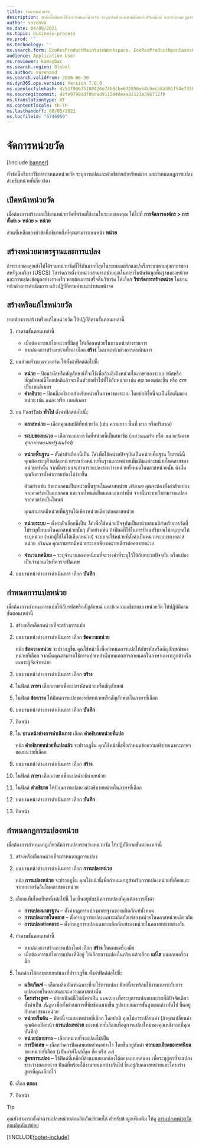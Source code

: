 ```yaml
---
title: จัดการหน่วยวัด
description: หัวข้อนี้อธิบายวิธีการกำหนดหน่วยวัด ระบุการแปลและคำอธิบายสำหรับหน่วย และกำหนดกฎการแปลงสำหรับหน่วยที่เกี่ยวข้อง
author: sorenva
ms.date: 04/09/2021
ms.topic: business-process
ms.prod: ''
ms.technology: ''
ms.search.form: EcoResProductMaintainWorkspace, EcoResProductOpenCasesFormPart, UnitOfMeasure, UnitOfMeasureReportingTranslation, UnitOfMeasureTranslation, UnitOfMeasureConversion, UnitOfMeasureConversionEditOrCreate, UnitOfMeasureLookup, UnitOfMeasureCalculator, UnitOfMeasureWizard, UnitOfMeasureLookupTest
audience: Application User
ms.reviewer: kamaybac
ms.search.region: Global
ms.author: sorenand
ms.search.validFrom: 2016-06-30
ms.dyn365.ops.version: Version 7.0.0
ms.openlocfilehash: d251f90675188426e74b8cbe672856eb4c9ecb8a391f54e735ba19b91b7e3f4a
ms.sourcegitcommit: 42fe9790ddf0bdad911544deaa82123a396712fb
ms.translationtype: HT
ms.contentlocale: th-TH
ms.lasthandoff: 08/05/2021
ms.locfileid: "6746950"
---
```

# <a name="manage-units-of-measure"></a>จัดการหน่วยวัด

[!include [banner](../../includes/banner.md)]

หัวข้อนี้อธิบายวิธีการกำหนดหน่วยวัด ระบุการแปลและคำอธิบายสำหรับหน่วย และกำหนดกฎการแปลงสำหรับหน่วยที่เกี่ยวข้อง

## <a name="open-the-units-page"></a>เปิดหน้าหน่วยวัด

เมื่อต้องการสร้างและใช้งานหน่วยวัดที่พร้อมใช้งานในระบบของคุณ ให้ไปที่ **การจัดการองค์กร \> การตั้งค่า \> หน่วย \> หน่วย**

ส่วนที่เหลือของหัวข้อนี้อธิบายสิ่งที่คุณสามารถบนหน้า **หน่วย**

## <a name="create-standard-units-and-conversions"></a>สร้างหน่วยมาตรฐานและการแปลง

ถ้าระบบของคุณยังไม่ได้รวมหน่วยวัดที่ใช้กันมากที่สุดในระบบเมตริกและ/หรือระบบตามศุลกากรของสหรัฐอเมริกา (USCS) วิซาร์ดการตั้งค่าหน่วยสามารถช่วยคุณในการเริ่มต้นข้อมูลพื้นฐานของหน่วยและการแปลงข้อมูลอย่างรวดเร็ว หากต้องการเสร็จสิ้นวิซาร์ด ให้เลือก **วิซาร์ดการสร้างหน่วย** ในบานหน้าต่างการดำเนินการ แล้วปฏิบัติตามคําแนะนําบนหน้าจอ

## <a name="create-or-edit-a-unit-of-measure"></a>สร้างหรือแก้ไขหน่วยวัด

หากต้องการสร้างหรือแก้ไขหน่วยวัด ให้ปฏิบัติตามขั้นตอนเหล่านี้

1. ทำตามขั้นตอนเหล่านี้

    - เมื่อต้องการแก้ไขหน่วยที่มีอยู่ ให้เลือกหน่วยในบานหน้าต่างรายการ
    - หากต้องการสร้างหน่วยใหม่ เลือก **สร้าง** ในบานหน้าต่างการดำเนินการ

1. บนส่วนหัวของเรกคอร์ด ให้ตั้งค่าฟิลด์ต่อไปนี้:

    - **หน่วย** – ป้อนรหัสหรือสัญลักษณ์ที่จะใช้เพื่ออ้างอิงถึงหน่วยในภาษาของระบบ รหัสหรือสัญลักษณ์นี้โดยปกติแล้วจะเป็นตัวย่อทั่วไปที่ใช้กับหน่วย เช่น *ea* ของแต่ละชิ้น หรือ *cm* เป็นเซนติเมตร
    - **คำอธิบาย** – ป้อนชื่ออธิบายสำหรับหน่วยในภาษาของระบบ โดยปกติชื่อนี้จะเป็นชื่อเต็มของหน่วย เช่น *แต่ละ* หรือ *เซนติเมตร*

1. บน FastTab **ทั่วไป** ตั้งค่าฟิลด์ต่อไปนี้:<!-- KFM: confirm this:    - **Fixed unit assignment** and **Fixed unit** – These fields have an effect only if you're using the Microsoft Retail Essentials product. If the current unit can be mapped to one of the fixed units that are used by Retail Essentials, set the **Fixed unit assignment** option to *Yes*. Then select the fixed unit in the **Fixed unit** field. -->

    - **คลาสหน่วย** – เลือกคุณสมบัติที่หน่วยวัด (เช่น ความยาว พื้นที่ มวล หรือปริมาณ)
    - **ระบบของหน่วย** – เลือกระบบการวัดที่หน่วยนี้เป็นสมาชิก (*หน่วยเมตริก* หรือ *หน่วยวัดตามศุลกากรของสหรัฐอเมริกา*)
    - **หน่วยพื้นฐาน** – ตั้งค่าตัวเลือกนี้เป็น *ใช่* เพื่อใช้หน่วยปัจจุบันเป็นหน่วยพื้นฐาน ในกรณีนี้ คุณต้องระบุตัวแปลงหน่วยระหว่างหน่วยพื้นฐานและหน่วยเพิ่มเติมแต่ละหน่วยในคลาสของหน่วยเท่านั้น จากนั้นระบบจะสามารถแปลงระหว่างหน่วยทั้งหมดในคลาสหน่วยนั้น ดังนั้น คุณจึงควรตั้งค่าการแปลงได้ง่ายขึ้น

        ตัวอย่างเช่น ถ้าแกลลอนเป็นหน่วยพื้นฐานในคลาสหน่วย *ปริมาตร* คุณจะต้องตั้งค่าตัวแปลงจากควอร์ตเป็นแกลลอน และจากไพนต์เป็นแกลลอนเท่านั้น จากนั้นระบบยังสามารถแปลงจากควอร์ตเป็นไพนต์

        คุณสามารถมีหน่วยพื้นฐานได้เพียงหน่วยเดียวต่อคลาสหน่วย

    - **หน่วยระบบ** – ตั้งค่าตัวเลือกนี้เป็น *ใช่* เพื่อใช้หน่วยปัจจุบันเป็นหน่วยสมมติสำหรับการวัดที่ไม่ระบุทั้งหมดในคลาสหน่วยนั้นๆ ตัวอย่างเช่น ถ้าฟิลด์ที่ใช้ในการป้อนปริมาณไม่อนุญาตให้ระบุหน่วย (หากผู้ใช้ไม่ได้เลือกหน่วย) ระบบจะใช้หน่วยที่ตั้งค่าเป็นหน่วยระบบของคลาสหน่วย *ปริมาณ* คุณสามารถมีหน่วยระบบเพียงหน่วยเดียวต่อคลาสหน่วย
    - **จํานวนทศนิยม** – ระบุจํานวนของทศนิยมที่จะวางค่าที่ระบุไว้ให้กับหน่วยปัจจุบัน หรือแปลงเป็นจํานวนเงินที่ควรจะปัดเศษ

1. บนบานหน้าต่างการดำเนินการ เลือก **บันทึก**

## <a name="define-unit-translations"></a>กำหนดการแปลหน่วย

เมื่อต้องการกําหนดการแปลให้กับรหัสหรือสัญลักษณ์ และข้อความอธิบายของหน่วยวัด ให้ปฏิบัติตามขั้นตอนเหล่านี้

1. สร้างหรือเลือกหน่วยที่จะสร้างการแปล
1. บนบานหน้าต่างการดำเนินการ เลือก **ข้อความหน่วย**

    หน้า **ข้อความหน่วย** จะปรากฏขึ้น คุณใช้หน้านี้เพื่อกําหนดการแปลให้กับรหัสหรือสัญลักษณ์ของหน่วยที่เลือก จากนั้นคุณสามารถใช้การแปลเหล่านั้นบนเอกสารภายนอกในภาษาเฉพาะลูกค้าหรือเฉพาะผู้จัดจำหน่าย

1. บนบานหน้าต่างการดำเนินการ เลือก **สร้าง**
1. ในฟิลด์ **ภาษา** เลือกภาษาเพื่อแปลรหัสหน่วยหรือสัญลักษณ์
1. ในฟิลด์ **ข้อความ** ให้ป้อนการแปลของรหัสหน่วยหรือสัญลักษณ์ในภาษาที่เลือก
1. บนบานหน้าต่างการดำเนินการ เลือก **บันทึก**
1. ปิดหน้า
1. ใน **บานหน้าต่างการดำเนินการ** เลือก **คำอธิบายหน่วยที่แปล**

    หน้า **คำอธิบายหน่วยที่แปลแล้ว** จะปรากฏขึ้น คุณใช้หน้านี้เพื่อกําหนดข้อความอธิบายเฉพาะภาษาของหน่วยที่เลือก

1. บนบานหน้าต่างการดำเนินการ เลือก **สร้าง**
1. ในฟิลด์ **ภาษา** เลือกภาษาเพื่อแปลคำอธิบายหน่วย
1. ในฟิลด์ **คำอธิบาย** ให้ป้อนการแปลของคำอธิบายหน่วยในภาษาที่เลือก
1. บนบานหน้าต่างการดำเนินการ เลือก **บันทึก**
1. ปิดหน้า

## <a name="define-unit-conversion-rules"></a>กำหนดกฎการแปลงหน่วย

เมื่อต้องการกําหนดกฎเกี่ยวกับการแปลงระหว่างหน่วยวัด ให้ปฏิบัติตามขั้นตอนเหล่านี้

1. สร้างหรือเลือกหน่วยที่จะกำหนดกฎการแปลง
1. บนบานหน้าต่างการดำเนินการ เลือก **การแปลงหน่วย**

    หน้า **การแปลงหน่วย** จะปรากฏขึ้น คุณใช้หน้านี้เพื่อกำหนดกฎสำหรับการแปลงหน่วยที่เลือกและจากหน่วยวัดอื่นในคลาสของหน่วย

1. เลือกแท็บใดแท็บหนึ่งต่อไปนี้ โดยขึ้นอยู่กับชนิดการแปลงที่คุณต้องการตั้งค่า

    - **การแปลงมาตรฐาน** – ตั้งค่ากฎการแปลงมาตรฐานของผลิตภัณฑ์ทั้งหมด
    - **การแปลงภายในคลาส** – ตั้งค่ากฎการแปลงเฉพาะผลิตภัณฑ์ของหน่วยในคลาสหน่วยเดียวกัน
    - **การแปลงต่างคลาส** – ตั้งค่ากฎการแปลงเฉพาะผลิตภัณฑ์ของหน่วยในคลาสหน่วยต่างกัน

1. ทำตามขั้นตอนเหล่านี้

    - หากต้องการสร้างการแปลงใหม่ เลือก **สร้าง** ในแถบเครื่องมือ
    - เมื่อต้องการแก้ไขการแปลงที่มีอยู่ ให้เลือกการแปลงในกริด แล้วเลือก **แก้ไข** บนแถบเครื่องมือ

1. ในกล่องโต้ตอบแบบหล่นลงที่ปรากฏขึ้น ตั้งค่าฟิลด์ต่อไปนี้:

    - **ผลิตภัณฑ์** – เลือกผลิตภัณฑ์เฉพาะที่จะใช้การแปลง ฟิลด์นี้จะพร้อมใช้งานเฉพาะกับการแปลงภายในคลาสและระหว่างคลาสเท่านั้น
    - **โครงร่างสูตร** – ปล่อยฟิลด์นี้ให้ตั้งค่าเป็น *แบบง่าย* เพื่อระบุการแปลงแบบง่ายที่มีปัจจัยเดียว ตั้งค่าเป็น *ขั้นสูง* เพื่อตั้งค่าสมการที่ซับซ้อนมากขึ้น รูปแบบสมการขั้นสูงแตกต่างกันไป ขึ้นอยู่กับคลาสของหน่วย
    - **หน่วยเริ่มต้น** – ฟิลด์นี้จะแสดงหน่วยที่เลือก โดยปกติ คุณไม่ควรเปลี่ยนค่า (ถ้าคุณเปลี่ยนค่า คุณต้องเปิดหน้า **การแปลงหน่วย** ของหน่วยที่เลือกเพื่อดูการแปลงใหม่ของคุณหลังจากที่คุณบันทึก)
    - **หน่วยปลายทาง** – เลือกหน่วยที่จะแปลงไปเป็น
    - **การปัดเศษ** – เลือกว่าควรปัดเศษเศษส่วนอย่างไร โดยขึ้นอยู่กับค่า **ความละเอียดของทศนิยม** ของหน่วยที่เลือก (*เป็นค่าที่ใกล้ที่สุด* *ขึ้น* หรือ *ลง*)
    - **สูตรการแปลง** – ใช้ฟิลด์ที่เหลือที่ด้านบนของกล่องโต้ตอบแบบหล่นลง เพื่อระบุสูตรที่จะแปลงระหว่างสองหน่วย ฟิลด์ที่พร้อมใช้งานจะแตกต่างกันไป ขึ้นอยู่กับคลาสหน่วยและโครงร่างสูตรที่คุณเลือกไว้

1. เลือก **ตกลง**
1. ปิดหน้า

> [!TIP]
> คุณยังสามารถตั้งค่าการแปลงหน่วยต่อผลิตภัณฑ์ย่อยได้ สำหรับข้อมูลเพิ่มเติม ให้ดู [การแปลงหน่วยวัดต่อผลิตภัณฑ์ย่อย](../uom-conversion-per-product-variant.md)

[!INCLUDE[footer-include](../../../includes/footer-banner.md)]

